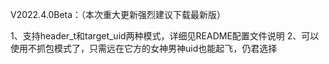 V2022.4.0Beta：（本次重大更新强烈建议下载最新版）

1、支持header_t和target_uid两种模式，详细见README配置文件说明
2、可以使用不抓包模式了，只需远在它方的女神男神uid也能起飞，仍君选择